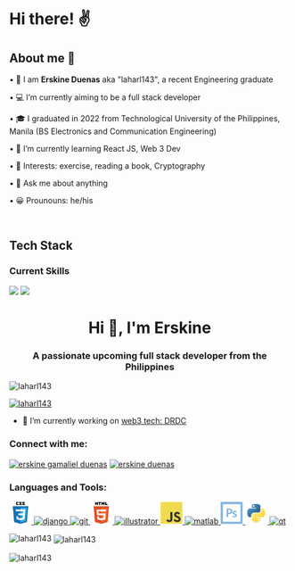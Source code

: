<h1>Hi there! ✌</h1>

<h2>About me 👦</h2>
<p>• 👀 I am <strong>Erskine Duenas</strong> aka "laharl143", a recent Engineering graduate </p>
<p>• 💻 I’m currently aiming to be a full stack developer </p>
<p>• 🎓 I graduated in 2022 from Technological University of the Philippines, Manila (BS Electronics and Communication Engineering)</p>
<p>• 🌱 I’m currently learning React JS, Web 3 Dev</p>
<p>• 💞️ Interests: exercise, reading a book, Cryptography</p>
<p>• 💬 Ask me about anything</p>
<p>• 😀 Prounouns: he/his</p>

<!---
laharl143/laharl143 is a ✨ special ✨ repository because its `README.md` (this file) appears on your GitHub profile.
You can click the Preview link to take a look at your changes.
--->
<br>
<h2>Tech Stack</h2>
<h3>Current Skills</h3>

<p align="left">
<img src="https://img.shields.io/badge/html5-%23E34F26.svg?style=for-the-badge&logo=html5&logoColor=white"> 
<img src="https://img.shields.io/badge/css3-%231572B6.svg?style=for-the-badge&logo=css3&logoColor=white">  

</p>





















<h1 align="center">Hi 👋, I'm Erskine</h1>
<h3 align="center">A passionate upcoming full stack developer from the Philippines</h3>

<p align="left"> <img src="https://komarev.com/ghpvc/?username=laharl143&label=Profile%20views&color=0e75b6&style=flat" alt="laharl143" /> </p>

<p align="left"> <a href="https://github.com/ryo-ma/github-profile-trophy"><img src="https://github-profile-trophy.vercel.app/?username=laharl143" alt="laharl143" /></a> </p>

- 🔭 I’m currently working on [web3 tech: DRDC](https://wearedrdc.io/)

<h3 align="left">Connect with me:</h3>
<p align="left">
<a href="https://linkedin.com/in/erskine gamaliel duenas" target="blank"><img align="center" src="https://raw.githubusercontent.com/rahuldkjain/github-profile-readme-generator/master/src/images/icons/Social/linked-in-alt.svg" alt="erskine gamaliel duenas" height="30" width="40" /></a>
<a href="https://fb.com/erskine duenas" target="blank"><img align="center" src="https://raw.githubusercontent.com/rahuldkjain/github-profile-readme-generator/master/src/images/icons/Social/facebook.svg" alt="erskine duenas" height="30" width="40" /></a>
</p>

<h3 align="left">Languages and Tools:</h3>
<p align="left"> <a href="https://www.w3schools.com/css/" target="_blank" rel="noreferrer"> <img src="https://raw.githubusercontent.com/devicons/devicon/master/icons/css3/css3-original-wordmark.svg" alt="css3" width="40" height="40"/> </a> <a href="https://www.djangoproject.com/" target="_blank" rel="noreferrer"> <img src="https://cdn.worldvectorlogo.com/logos/django.svg" alt="django" width="40" height="40"/> </a> <a href="https://git-scm.com/" target="_blank" rel="noreferrer"> <img src="https://www.vectorlogo.zone/logos/git-scm/git-scm-icon.svg" alt="git" width="40" height="40"/> </a> <a href="https://www.w3.org/html/" target="_blank" rel="noreferrer"> <img src="https://raw.githubusercontent.com/devicons/devicon/master/icons/html5/html5-original-wordmark.svg" alt="html5" width="40" height="40"/> </a> <a href="https://www.adobe.com/in/products/illustrator.html" target="_blank" rel="noreferrer"> <img src="https://www.vectorlogo.zone/logos/adobe_illustrator/adobe_illustrator-icon.svg" alt="illustrator" width="40" height="40"/> </a> <a href="https://developer.mozilla.org/en-US/docs/Web/JavaScript" target="_blank" rel="noreferrer"> <img src="https://raw.githubusercontent.com/devicons/devicon/master/icons/javascript/javascript-original.svg" alt="javascript" width="40" height="40"/> </a> <a href="https://www.mathworks.com/" target="_blank" rel="noreferrer"> <img src="https://upload.wikimedia.org/wikipedia/commons/2/21/Matlab_Logo.png" alt="matlab" width="40" height="40"/> </a> <a href="https://www.photoshop.com/en" target="_blank" rel="noreferrer"> <img src="https://raw.githubusercontent.com/devicons/devicon/master/icons/photoshop/photoshop-line.svg" alt="photoshop" width="40" height="40"/> </a> <a href="https://www.python.org" target="_blank" rel="noreferrer"> <img src="https://raw.githubusercontent.com/devicons/devicon/master/icons/python/python-original.svg" alt="python" width="40" height="40"/> </a> <a href="https://www.qt.io/" target="_blank" rel="noreferrer"> <img src="https://upload.wikimedia.org/wikipedia/commons/0/0b/Qt_logo_2016.svg" alt="qt" width="40" height="40"/> </a> </p>

<p><img align="left" src="https://github-readme-stats.vercel.app/api/top-langs?username=laharl143&show_icons=true&locale=en&layout=compact" alt="laharl143" /></p>

<p>&nbsp;<img align="center" src="https://github-readme-stats.vercel.app/api?username=laharl143&show_icons=true&locale=en" alt="laharl143" /></p>

<p><img align="center" src="https://github-readme-streak-stats.herokuapp.com/?user=laharl143&" alt="laharl143" /></p>
